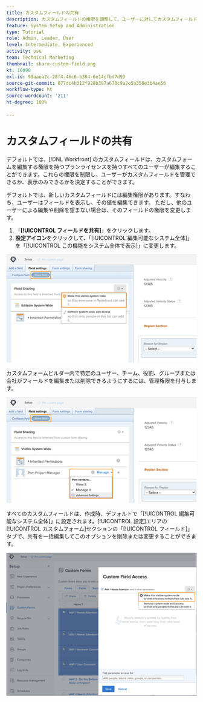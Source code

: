 ```yaml
---
title: カスタムフィールドの共有
description: カスタムフィールドの権限を調整して、ユーザーに対してカスタムフィールドの管理または表示のみのどちらを許可するかを決定する方法を学びます。
feature: System Setup and Administration
type: Tutorial
role: Admin, Leader, User
level: Intermediate, Experienced
activity: use
team: Technical Marketing
thumbnail: share-custom-field.png
kt: 10090
exl-id: 99aaea2c-28f4-46c6-b384-6e14cfbd7d93
source-git-commit: 077dc4b312f928b397a670c9a2e5a350e3b4ae56
workflow-type: ht
source-wordcount: '211'
ht-degree: 100%

---
```


# カスタムフィールドの共有

デフォルトでは、[!DNL Workfront] のカスタムフィールドは、カスタムフォームを編集する権限を持つプランライセンスを持つすべてのユーザーが編集することができます。これらの権限を制限し、ユーザーがカスタムフィールドを管理できるか、表示のみできるかを決定することができます。

デフォルトでは、新しいカスタムフィールドには編集権限があります。すなわち、ユーザーはフィールドを表示し、その値を編集できます。 ただし、他のユーザーによる編集や削除を望まない場合は、そのフィールドの権限を変更します。

1. 「**[!UICONTROL フィールドを共有]**」をクリックします。
1. **設定アイコン**&#x200B;をクリックして、「[!UICONTROL 編集可能なシステム全体]」を「[!UICONTROL この機能をシステム全体で表示]」に変更します。

![「[!UICONTROL フィールドを共有]」サブタブ内の「この機能をシステム全体で表示」オプション](assets/custom-forms-field-sharing-1.png)

カスタムフォームビルダー内で特定のユーザー、チーム、役割、グループまたは会社がフィールドを編集または削除できるようにするには、管理権限を付与します。

![カスタムフォームビルダー  内の「[!UICONTROL フィールド設定]」タブの「フィールドを共有」サブタブ](assets/custom-forms-field-sharing-2.png)

すべてのカスタムフィールドは、作成時、デフォルトで「[!UICONTROL 編集可能なシステム全体]」に設定されます。[!UICONTROL 設定]エリアの[!UICONTROL カスタムフォーム]セクションの「[!UICONTROL フィールド]」タブで、共有を一括編集してこのオプションを削除または変更することができます。

![[!UICONTROL カスタムフィールドアクセス]ウィンドウ](assets/custom-forms-field-sharing-3.png)
